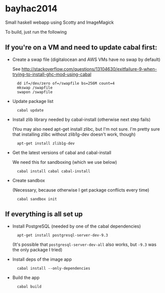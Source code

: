 bayhac2014
==========

Small haskell webapp using Scotty and ImageMagick

To build, just run the following

If you're on a VM and need to update cabal first:
-------------------------------------------------
- Create a swap file (digitalocean and AWS VMs have no swap by default)

  See http://stackoverflow.com/questions/13104630/exitfailure-9-when-trying-to-install-ghc-mod-using-cabal

        dd if=/dev/zero of=/swapfile bs=256M count=4
        mkswap /swapfile
        swapon /swapfile

- Update package list

        cabal update

- Install zlib library needed by cabal-install (otherwise next step fails)
	
	(You may also need apt-get install zlibc, but I'm not sure. I'm pretty sure that installing zlibc without zlib1g-dev doesn't work, though)

        apt-get install zlib1g-dev

- Get the latest versions of cabal and cabal-install

	We need this for sandboxing (which we use below)

        cabal install cabal cabal-install

- Create sandbox

	(Necessary, because otherwise I get package conflicts every time)

        cabal sandbox init

If everything is all set up
---------------------------
- Install PostgreSQL (needed by one of the cabal dependencies)

        apt-get install postgresql-server-dev-9.3

	(It's possible that `postgresql-server-dev-all` also works, but `-9.3` was the only package I tried)

- Install deps of the image app

        cabal install --only-dependencies

- Build the app

        cabal build
